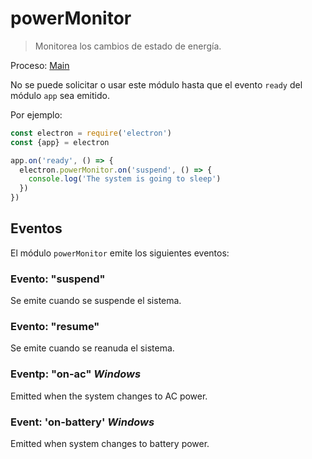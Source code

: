 # powerMonitor

> Monitorea los cambios de estado de energía.

Proceso: [Main](../glossary.md#main-process)

No se puede solicitar o usar este módulo hasta que el evento `ready` del módulo `app` sea emitido.

Por ejemplo:

```javascript
const electron = require('electron')
const {app} = electron

app.on('ready', () => {
  electron.powerMonitor.on('suspend', () => {
    console.log('The system is going to sleep')
  })
})
```

## Eventos

El módulo `powerMonitor` emite los siguientes eventos:

### Evento: "suspend"

Se emite cuando se suspende el sistema.

### Evento: "resume"

Se emite cuando se reanuda el sistema.

### Eventp: "on-ac" *Windows*

Emitted when the system changes to AC power.

### Event: 'on-battery' *Windows*

Emitted when system changes to battery power.